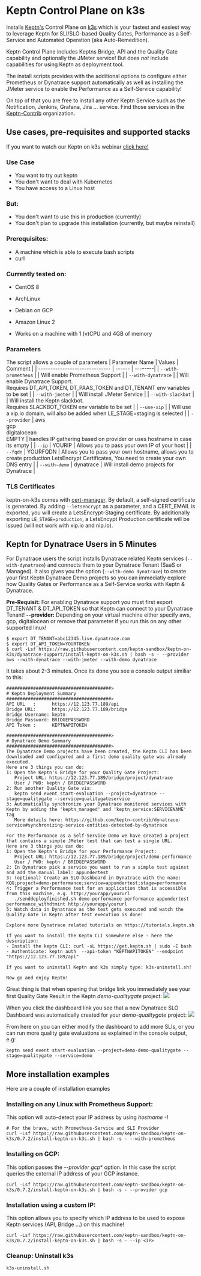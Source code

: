 # Keptn Control Plane on k3s

Installs [Keptn's](https://keptn.sh) Control Plane on [k3s](https://k3s.io) which is your fastest and easiest way to leverage Keptn for SLI/SLO-based Quality Gates, Performance as a Self-Service and Automated Operation (aka Auto-Remedition).

Keptn Control Plane includes Keptns Bridge, API and the Quality Gate capability and optionally the JMeter service! But does _not_ include capabilities for using Keptn as deployment tool.

The install scripts provides with the additional options to configure either Prometheus or Dynatrace support automatically as well as installing the JMeter service to enable the Performance as a Self-Service capability!

On top of that you are free to install any other Keptn Service such as the Notification, Jenkins, Grafana, Jira ... service. Find those services in the [Keptn-Contrib](https://github.com/keptn-contrib) organization.

## Use cases, pre-requisites and supported stacks

If you want to watch our Keptn on k3s webinar [click here!](https://www.youtube.com/watch?v=hx0NHj4u7ic)

### Use Case
 * You want to try out keptn
 * You don't want to deal with Kubernetes
 * You have access to a Linux host
 
### But:
 * You don't want to use this in production (currently)
 * You don't plan to upgrade this installation (currently, but maybe reinstall) 

### Prerequisites:
  * A machine which is able to execute bash scripts
  * curl
  
### Currently tested on:
  * CentOS 8
  * ArchLinux
  * Debian on GCP
  * Amazon Linux 2
  
* Works on a machine with 1 (v)CPU and 4GB of memory

### Parameters
The script allows a couple of parameters
| Parameter Name | Values | Comment |
| ------------------------------ | ------ | --------|
| `--with-prometheus` | | Will enable Prometheus Support |
| `--with-dynatrace` | | Will enable Dynatrace Support.<br>Requires DT_API_TOKEN, DT_PAAS_TOKEN and DT_TENANT env variables to be set |
| `--with-jmeter` | | Will install JMeter Service |
| `--with-slackbot` | | Will install the Keptn slackbot. <br> Requires SLACKBOT_TOKEN env variable to be set |
| `--use-xip` | | Will use a xip.io domain, will also be added when LE_STAGE=staging is selected |
| `--provider` | aws<br>gcp<br>digitalocean<br>EMPTY | handles IP gathering based on provider or uses hostname in case its empty |
| `--ip` | YOURIP | Allows you to pass your own IP of your host |
| `--fqdn` | YOURFQDN | Allows you to pass your own hostname, allows you to create production LetsEncrypt Certificates, You need to create your own DNS entry |
| `--with-demo` | dynatrace | Will install demo projects for Dynatrace |


### TLS Certificates
keptn-on-k3s comes with [cert-manager](https://cert-manager.io/). By default, a self-signed certificate is generated. By adding `--letsencrypt` as a parameter, and a CERT_EMAIL is exported, you will create a LetsEncrypt-Staging certificate. By additionally exporting `LE_STAGE=production`, a LetsEncypt Production certificate will be issued (will not work with xip.io and nip.io). 

## Keptn for Dynatrace Users in 5 Minutes

For Dynatrace users the script installs Dynatrace related Keptn services (`--with-dynatrace`) and connects them to your Dynatrace Tenant (SaaS or Managed). 
It also gives you the option (`--with-demo dynatrace`) to create your first Keptn Dynatrace Demo projects so you can immediatly explore how Quality Gates or Performance as a Self-Service works with Keptn & Dynatrace.

**Pre-Requisit:** For enabling Dynatrace support you must first export DT_TENANT & DT_API_TOKEN so that Keptn can connect to your Dynatrace Tenant!
**--provider:** Depending on your virtual machine either specify aws, gcp, digitalocean or remove that parameter if you run this on any other supported linux!

```console
$ export DT_TENANT=abc12345.live.dynatrace.com
$ export DT_API_TOKEN=YOURTOKEN
$ curl -Lsf https://raw.githubusercontent.com/keptn-sandbox/keptn-on-k3s/dynatrace-support/install-keptn-on-k3s.sh | bash -s - --provider aws --with-dynatrace --with-jmeter --with-demo dynatrace
``` 

It takes about 2-3 minutes. Once its done you see a console output similiar to this:
```console
#######################################>
# Keptn Deployment Summary
#######################################>
API URL   :      https://12.123.77.189/api
Bridge URL:      https://12.123.77.189/bridge
Bridge Username: keptn
Bridge Password: BRIDGEPASSWORD
API Token :      KEPTNAPITOKEN

#######################################>
# Dynatrace Demo Summary
#######################################>
The Dynatrace Demo projects have been created, the Keptn CLI has been downloaded and configured and a first demo quality gate was already executed.
Here are 3 things you can do:
1: Open the Keptn's Bridge for your Quality Gate Project:
   Project URL: https://12.123.77.189/bridge/project/dynatrace
   User / PWD: keptn / BRIDGEPASSWORD
2: Run another Quality Gate via:
   keptn send event start-evaluation --project=dynatrace --stage=qualitygate --service=qualitygateservice
3: Automatically synchronize your Dynatrace monitored services with Keptn by adding the 'keptn_managed' and 'keptn_service:SERVICENAME' tag
   More details here: https://github.com/keptn-contrib/dynatrace-service#synchronizing-service-entities-detected-by-dynatrace

For the Performance as a Self-Service Demo we have created a project that contains a simple JMeter test that can test a single URL.
Here are 3 things you can do:
1: Open the Keptn's Bridge for your Performance Project:
   Project URL: https://12.123.77.189/bridge/project/demo-performance
   User / PWD: keptn / BRIDGEPASSWORD
2: In Dynatrace pick a service you want to run a simple test against and add the manual label: appundertest
3: (optional) Create an SLO-Dashboard in Dynatrace with the name: KQG;project=demo-performance;service=appundertest;stage=performance
4: Trigger a Performance test for an application that is accessible from this machine, e.g. http://yourapp/yoururl
   ./senddeployfinished.sh demo-performance performance appundertest performance_withdtmint http://yourapp/yoururl
5: Watch data in Dynatrace as the test gets executed and watch the Quality Gate in Keptn after test execution is done!

Explore more Dynatrace related tutorials on https://tutorials.keptn.sh

If you want to install the Keptn CLI somewhere else - here the description:
- Install the keptn CLI: curl -sL https://get.keptn.sh | sudo -E bash
- Authenticate: keptn auth  --api-token "KEPTNAPITOKEN" --endpoint "https://12.123.77.189/api"

If you want to uninstall Keptn and k3s simply type: k3s-uninstall.sh!

Now go and enjoy Keptn!
```

Great thing is that when opening that bridge link you immediately see your first Quality Gate Result in the Keptn *demo-qualitygate* project:
![](./images/keptnqualitygate_dynatrace.png)

When you click the dashboard link you see that a new Dynatrace SLO Dashboard was automatically created for your *demo-qualitygate* project:
![](./images/dynatraceslodashboard.png)

From here on you can either modify the dashboard to add more SLIs, or you can run more quality gate evaluations as explained in the console output, e.g:
```console
keptn send event start-evaluation --project=demo-demo-qualitygate --stage=qualitygate --service=demo
```

## More installation examples

Here are a couple of installation examples

### Installing on any Linux with Prometheus Support:

This option will auto-detect your IP address by using *hostname -I* 
```console
# For the brave, with Prometheus-Service and SLI Provider
curl -Lsf https://raw.githubusercontent.com/keptn-sandbox/keptn-on-k3s/0.7.2/install-keptn-on-k3s.sh | bash -s - --with-prometheus
```

### Installing on GCP:

This option passes the *--provider gcp** option. In this case the script queries the external IP address of your GCP instance.
```console
curl -Lsf https://raw.githubusercontent.com/keptn-sandbox/keptn-on-k3s/0.7.2/install-keptn-on-k3s.sh | bash -s - --provider gcp
``` 

### Installation using a custom IP:

This option allows you to specify which IP address to be used to expose Keptn services (API, Bridge ...) on this machine!

```console
curl -Lsf https://raw.githubusercontent.com/keptn-sandbox/keptn-on-k3s/0.7.2/install-keptn-on-k3s.sh | bash -s - --ip <IP>
```

### Cleanup: Uninstall k3s
```console
k3s-uninstall.sh
```
